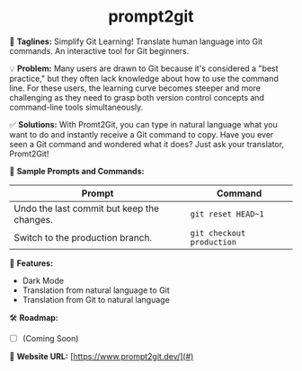 <h1 align="center">prompt2git</h1>

🚀 **Taglines:** Simplify Git Learning! Translate human language into Git commands. An interactive tool for Git beginners.

💡 **Problem:** Many users are drawn to Git because it's considered a "best practice," but they often lack knowledge about how to use the command line. For these users, the learning curve becomes steeper and more challenging as they need to grasp both version control concepts and command-line tools simultaneously.

✅ **Solutions:** With Promt2Git, you can type in natural language what you want to do and instantly receive a Git command to copy. Have you ever seen a Git command and wondered what it does? Just ask your translator, Promt2Git!

📄 **Sample Prompts and Commands:**

| Prompt                                       | Command             |
| -------------------------------------------- | ------------------- |
| Undo the last commit but keep the changes.   | `git reset HEAD~1` |
| Switch to the production branch.             | `git checkout production` |

🌟 **Features:**
- Dark Mode
- Translation from natural language to Git
- Translation from Git to natural language

🛠️ **Roadmap:**
- [ ]  (Coming Soon)

🔗 **Website URL:** [https://www.prompt2git.dev/](#)
